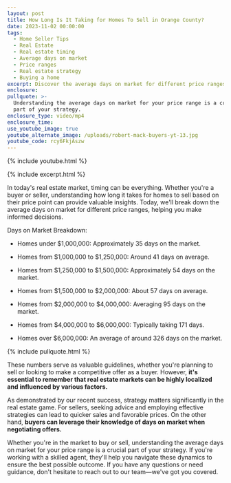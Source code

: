 ```yaml
---
layout: post
title: How Long Is It Taking for Homes To Sell in Orange County?
date: 2023-11-02 00:00:00
tags:
  - Home Seller Tips
  - Real Estate
  - Real estate timing
  - Average days on market
  - Price ranges
  - Real estate strategy
  - Buying a home
excerpt: Discover the average days on market for different price ranges.
enclosure:
pullquote: >-
  Understanding the average days on market for your price range is a crucial
  part of your strategy.
enclosure_type: video/mp4
enclosure_time:
use_youtube_image: true
youtube_alternate_image: /uploads/robert-mack-buyers-yt-13.jpg
youtube_code: rcy6FkjAszw
---
```

{% include youtube.html %}

{% include excerpt.html %}

In today's real estate market, timing can be everything. Whether you're a buyer or seller, understanding how long it takes for homes to sell based on their price point can provide valuable insights. Today, we'll break down the average days on market for different price ranges, helping you make informed decisions.

Days on Market Breakdown:

* Homes under $1,000,000: Approximately 35 days on the market.

* Homes from $1,000,000 to $1,250,000: Around 41 days on average.

* Homes from $1,250,000 to $1,500,000: Approximately 54 days on the market.

* Homes from $1,500,000 to $2,000,000: About 57 days on average.

* Homes from $2,000,000 to $4,000,000: Averaging 95 days on the market.

* Homes from $4,000,000 to $6,000,000: Typically taking 171 days.

* Homes over $6,000,000: An average of around 326 days on the market.

{% include pullquote.html %}

These numbers serve as valuable guidelines, whether you're planning to sell or looking to make a competitive offer as a buyer. However, **it's essential to remember that real estate markets can be highly localized and influenced by various factors.**

As demonstrated by our recent success, strategy matters significantly in the real estate game. For sellers, seeking advice and employing effective strategies can lead to quicker sales and favorable prices. On the other hand, **buyers can leverage their knowledge of days on market when negotiating offers.**

Whether you're in the market to buy or sell, understanding the average days on market for your price range is a crucial part of your strategy. If you're working with a skilled agent, they'll help you navigate these dynamics to ensure the best possible outcome. If you have any questions or need guidance, don't hesitate to reach out to our team—we've got you covered.